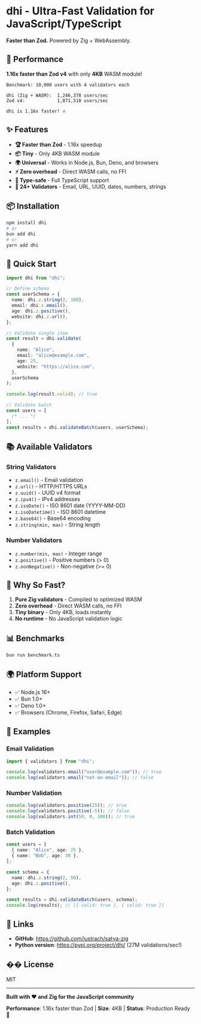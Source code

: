 # dhi - Ultra-Fast Validation for JavaScript/TypeScript

**Faster than Zod.** Powered by Zig + WebAssembly.

## 🚀 Performance

**1.16x faster than Zod v4** with only **4KB** WASM module!

```
Benchmark: 10,000 users with 4 validators each

dhi (Zig + WASM):  1,246,378 users/sec
Zod v4:            1,071,510 users/sec

dhi is 1.16x faster! 🔥
```

## ✨ Features

- **🏆 Faster than Zod** - 1.16x speedup
- **📦 Tiny** - Only 4KB WASM module
- **🌍 Universal** - Works in Node.js, Bun, Deno, and browsers
- **⚡ Zero overhead** - Direct WASM calls, no FFI
- **🎯 Type-safe** - Full TypeScript support
- **🔋 24+ Validators** - Email, URL, UUID, dates, numbers, strings

## 📦 Installation

```bash
npm install dhi
# or
bun add dhi
# or
yarn add dhi
```

## 🎯 Quick Start

```typescript
import dhi from "dhi";

// Define schema
const userSchema = {
  name: dhi.z.string(2, 100),
  email: dhi.z.email(),
  age: dhi.z.positive(),
  website: dhi.z.url(),
};

// Validate single item
const result = dhi.validate(
  {
    name: "Alice",
    email: "alice@example.com",
    age: 25,
    website: "https://alice.com",
  },
  userSchema
);

console.log(result.valid); // true

// Validate batch
const users = [
  /* ... */
];
const results = dhi.validateBatch(users, userSchema);
```

## 📚 Available Validators

### String Validators

- `z.email()` - Email validation
- `z.url()` - HTTP/HTTPS URLs
- `z.uuid()` - UUID v4 format
- `z.ipv4()` - IPv4 addresses
- `z.isoDate()` - ISO 8601 date (YYYY-MM-DD)
- `z.isoDatetime()` - ISO 8601 datetime
- `z.base64()` - Base64 encoding
- `z.string(min, max)` - String length

### Number Validators

- `z.number(min, max)` - Integer range
- `z.positive()` - Positive numbers (> 0)
- `z.nonNegative()` - Non-negative (>= 0)

## 🔬 Why So Fast?

1. **Pure Zig validators** - Compiled to optimized WASM
2. **Zero overhead** - Direct WASM calls, no FFI
3. **Tiny binary** - Only 4KB, loads instantly
4. **No runtime** - No JavaScript validation logic

## 📊 Benchmarks

```bash
bun run benchmark.ts
```

## 🌍 Platform Support

- ✅ Node.js 16+
- ✅ Bun 1.0+
- ✅ Deno 1.0+
- ✅ Browsers (Chrome, Firefox, Safari, Edge)

## 📖 Examples

### Email Validation

```typescript
import { validators } from "dhi";

console.log(validators.email("user@example.com")); // true
console.log(validators.email("not-an-email")); // false
```

### Number Validation

```typescript
console.log(validators.positive(25)); // true
console.log(validators.positive(-5)); // false
console.log(validators.int(50, 0, 100)); // true
```

### Batch Validation

```typescript
const users = [
  { name: "Alice", age: 25 },
  { name: "Bob", age: 30 },
];

const schema = {
  name: dhi.z.string(2, 50),
  age: dhi.z.positive(),
};

const results = dhi.validateBatch(users, schema);
console.log(results); // [{ valid: true }, { valid: true }]
```

## 🔗 Links

- **GitHub**: https://github.com/justrach/satya-zig
- **Python version**: https://pypi.org/project/dhi/ (27M validations/sec!)

## �� License

MIT

---

**Built with ❤️ and Zig for the JavaScript community**

**Performance**: 1.16x faster than Zod | **Size**: 4KB | **Status**: Production Ready 🚀
